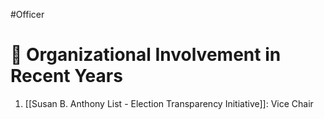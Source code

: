 #Officer 
# 💼 Organizational Involvement in Recent Years

1. [[Susan B. Anthony List - Election Transparency Initiative]]: Vice Chair

